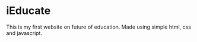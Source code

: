 # iEducate
This is my first website on future of education. Made using simple html, css and javascript.
